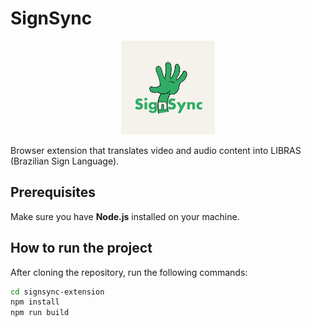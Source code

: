 # SignSync

<p align="center">
  <img src="signsync-extension/public/assets/icons/Icon_SignSync.png" alt="Logo" width="150"/>
</p>

Browser extension that translates video and audio content into LIBRAS (Brazilian Sign Language).

## Prerequisites

Make sure you have **Node.js** installed on your machine.

## How to run the project

After cloning the repository, run the following commands:

```bash
cd signsync-extension
npm install
npm run build
